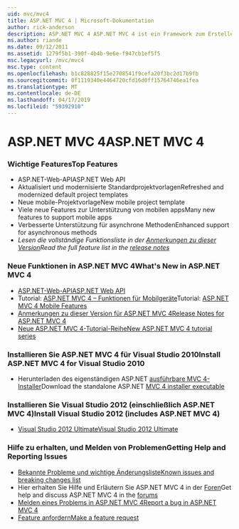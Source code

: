 ```yaml
---
uid: mvc/mvc4
title: ASP.NET MVC 4 | Microsoft-Dokumentation
author: rick-anderson
description: ASP.NET MVC 4 ASP.NET MVC 4 ist ein Framework zum Erstellen von skalierbaren, auf Standards basierende Webanwendungen, die mit bewährte Entwurfsmuster und die Leistungsfähigkeit von AS....
ms.author: riande
ms.date: 09/12/2011
ms.assetid: 1279f5b1-390f-4b4b-9e6e-f947cb1ef5f5
msc.legacyurl: /mvc/mvc4
msc.type: content
ms.openlocfilehash: b1c828825f15e2708541f9cefa20f3bc2d17b9fb
ms.sourcegitcommit: 0f1119340e4464720cfd16d0ff15764746ea1fea
ms.translationtype: MT
ms.contentlocale: de-DE
ms.lasthandoff: 04/17/2019
ms.locfileid: "59392910"
---
```

# <a name="aspnet-mvc-4"></a><span data-ttu-id="5754b-103">ASP.NET MVC 4</span><span class="sxs-lookup"><span data-stu-id="5754b-103">ASP.NET MVC 4</span></span>

### <a name="top-features"></a><span data-ttu-id="5754b-104">Wichtige Features</span><span class="sxs-lookup"><span data-stu-id="5754b-104">Top Features</span></span>

- <span data-ttu-id="5754b-105">ASP.NET-Web-API</span><span class="sxs-lookup"><span data-stu-id="5754b-105">ASP.NET Web API</span></span>
- <span data-ttu-id="5754b-106">Aktualisiert und modernisierte Standardprojektvorlagen</span><span class="sxs-lookup"><span data-stu-id="5754b-106">Refreshed and modernized default project templates</span></span>
- <span data-ttu-id="5754b-107">Neue mobile-Projektvorlage</span><span class="sxs-lookup"><span data-stu-id="5754b-107">New mobile project template</span></span>
- <span data-ttu-id="5754b-108">Viele neue Features zur Unterstützung von mobilen apps</span><span class="sxs-lookup"><span data-stu-id="5754b-108">Many new features to support mobile apps</span></span>
- <span data-ttu-id="5754b-109">Verbesserte Unterstützung für asynchrone Methoden</span><span class="sxs-lookup"><span data-stu-id="5754b-109">Enhanced support for asynchronous methods</span></span>
- <span data-ttu-id="5754b-110">*Lesen die vollständige Funktionsliste in der [Anmerkungen zu dieser Version](../whitepapers/mvc4-release-notes.md)*</span><span class="sxs-lookup"><span data-stu-id="5754b-110">*Read the full feature list in the [release notes](../whitepapers/mvc4-release-notes.md)*</span></span>


### <a name="whats-new-in-aspnet-mvc-4"></a><span data-ttu-id="5754b-111">Neue Funktionen in ASP.NET MVC 4</span><span class="sxs-lookup"><span data-stu-id="5754b-111">What's New in ASP.NET MVC 4</span></span>

- [<span data-ttu-id="5754b-112">ASP.NET-Web-API</span><span class="sxs-lookup"><span data-stu-id="5754b-112">ASP.NET Web API</span></span>](../web-api/index.md)
- <span data-ttu-id="5754b-113">Tutorial: [ASP.NET MVC 4 – Funktionen für Mobilgeräte](overview/older-versions/aspnet-mvc-4-mobile-features.md)</span><span class="sxs-lookup"><span data-stu-id="5754b-113">Tutorial: [ASP.NET MVC 4 Mobile Features](overview/older-versions/aspnet-mvc-4-mobile-features.md)</span></span>
- [<span data-ttu-id="5754b-114">Anmerkungen zu dieser Version für ASP.NET MVC 4</span><span class="sxs-lookup"><span data-stu-id="5754b-114">Release Notes for ASP.NET MVC 4</span></span>](../whitepapers/mvc4-release-notes.md)
- [<span data-ttu-id="5754b-115">Neue ASP.NET MVC 4-Tutorial-Reihe</span><span class="sxs-lookup"><span data-stu-id="5754b-115">New ASP.NET MVC 4 tutorial series</span></span>](overview/older-versions/getting-started-with-aspnet-mvc4/intro-to-aspnet-mvc-4.md)


### <a name="install-aspnet-mvc-4-for-visual-studio-2010"></a><span data-ttu-id="5754b-116">Installieren Sie ASP.NET MVC 4 für Visual Studio 2010</span><span class="sxs-lookup"><span data-stu-id="5754b-116">Install ASP.NET MVC 4 for Visual Studio 2010</span></span>

- <span data-ttu-id="5754b-117">Herunterladen des eigenständigen ASP.NET [ausführbare MVC 4-Installer](https://www.microsoft.com/download/details.aspx?id=30683)</span><span class="sxs-lookup"><span data-stu-id="5754b-117">Download the standalone ASP.NET [MVC 4 installer executable](https://www.microsoft.com/download/details.aspx?id=30683)</span></span>


### <a name="install-visual-studio-2012-includes-aspnet-mvc-4"></a><span data-ttu-id="5754b-118">Installieren Sie Visual Studio 2012 (einschließlich ASP.NET MVC 4)</span><span class="sxs-lookup"><span data-stu-id="5754b-118">Install Visual Studio 2012 (includes ASP.NET MVC 4)</span></span>

- [<span data-ttu-id="5754b-119">Visual Studio 2012 Ultimate</span><span class="sxs-lookup"><span data-stu-id="5754b-119">Visual Studio 2012 Ultimate</span></span>](https://go.microsoft.com/fwlink/?linkid=247148)


### <a name="getting-help-and-reporting-issues"></a><span data-ttu-id="5754b-120">Hilfe zu erhalten, und Melden von Problemen</span><span class="sxs-lookup"><span data-stu-id="5754b-120">Getting Help and Reporting Issues</span></span>

- [<span data-ttu-id="5754b-121">Bekannte Probleme und wichtige Änderungsliste</span><span class="sxs-lookup"><span data-stu-id="5754b-121">Known issues and breaking changes list</span></span>](../whitepapers/mvc4-release-notes.md#_Toc303253815)
- <span data-ttu-id="5754b-122">Hier erhalten Sie Hilfe und Erläutern Sie ASP.NET MVC 4 in der [Foren](https://forums.asp.net/1146.aspx)</span><span class="sxs-lookup"><span data-stu-id="5754b-122">Get help and discuss ASP.NET MVC 4 in the [forums](https://forums.asp.net/1146.aspx)</span></span>
- [<span data-ttu-id="5754b-123">Melden eines Problems in ASP.NET MVC 4</span><span class="sxs-lookup"><span data-stu-id="5754b-123">Report a bug in ASP.NET MVC 4</span></span>](https://github.com/aspnet/AspNetWebStack/issues)
- [<span data-ttu-id="5754b-124">Feature anfordern</span><span class="sxs-lookup"><span data-stu-id="5754b-124">Make a feature request</span></span>](http://aspnet.uservoice.com/forums/41201-asp-net-mvc)
